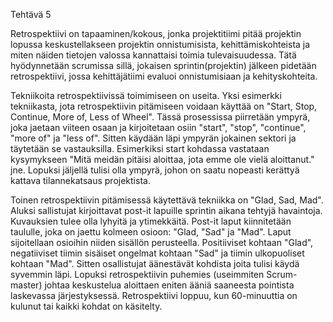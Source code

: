 Tehtävä 5

Retrospektiivi on tapaaminen/kokous, jonka projektitiimi pitää projektin lopussa keskustellakseen projektin onnistumisista, kehittämiskohteista ja miten näiden tietojen valossa kannattaisi toimia tulevaisuudessa. Tätä hyödynnetään scrumissa sillä, jokaisen sprintin(projektin) jälkeen pidetään retrospektiivi, jossa kehittäjätiimi evaluoi onnistumisiaan ja kehityskohteita.

Tekniikoita retrospektiivissä toimimiseen on useita. Yksi esimerkki tekniikasta, jota retrospektiivin pitämiseen voidaan käyttää on "Start, Stop, Continue, More of, Less of Wheel". Tässä prosessissa piirretään ympyrä, joka jaetaan viiteen osaan ja kirjoitetaan osiin "start", "stop", "continue", "more of" ja "less of". Sitten käydään läpi ympyrän jokainen sektori ja täytetään se vastauksilla. Esimerkiksi start kohdassa vastataan kysymykseen "Mitä meidän pitäisi aloittaa, jota emme ole vielä aloittanut." jne. Lopuksi jäljellä tulisi olla ympyrä, johon on saatu nopeasti kerättyä kattava tilannekatsaus projektista.

Toinen retrospektiivin pitämisessä käytettävä tekniikka on "Glad, Sad, Mad". Aluksi sallistujat kirjoittavat post-it lapuille sprintin aikana tehtyjä havaintoja. Kuvauksien tulee olla lyhyitä ja ytimekkäitä. Post-it laput kiinnitetään taululle, joka on jaettu kolmeen osioon: "Glad, "Sad" ja "Mad". Laput sijoitellaan osioihin niiden sisällön perusteella. Positiiviset kohtaan "Glad", negatiiviset tiimin sisäiset ongelmat kohtaan "Sad" ja tiimin ulkopuoliset kohtaan "Mad". Sitten osallistujat äänestävät kohdista joita tulisi käydä syvemmin läpi. Lopuksi retrospektiivin puhemies (useimmiten Scrum-master) johtaa keskustelua aloittaen eniten ääniä saaneesta pointista laskevassa järjestyksessä. Retrospektiivi loppuu, kun 60-minuuttia on kulunut tai kaikki kohdat on käsitelty.
